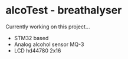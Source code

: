 # alcoTest - breathalyser
Currently working on this project...
* STM32 based
* Analog alcohol sensor MQ-3
* LCD hd44780 2x16

